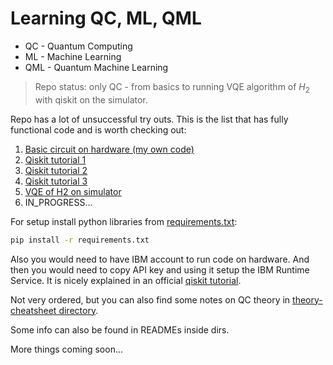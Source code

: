 # Learning QC, ML, QML

- QC - Quantum Computing
- ML - Machine Learning
- QML - Quantum Machine Learning

> Repo status: only QC - from basics to running VQE algorithm of $H_2$ with qiskit on the simulator.

Repo has a lot of unsuccessful try outs. This is the list that has fully functional code and is worth checking out:

1. [Basic circuit on hardware (my own code)](GENERAL/qiskit-tryouts/running-basic-circuit.ipynb)
2. [Qiskit tutorial 1](GENERAL/qiskit-tutorial/3-hello-tuto.ipynb)
3. [Qiskit tutorial 2](GENERAL/qiskit-tutorial/4-primitives.ipynb)
4. [Qiskit tutorial 3](GENERAL/qiskit-tutorial/5-dynamic-circuits.ipynb)
5. [VQE of H2 on simulator](VQE/7-qiskit-nature-example.ipynb)
6. IN_PROGRESS...

For setup install python libraries from [requirements.txt](requirements.txt):

```bash
pip install -r requirements.txt
```

Also you would need to have IBM account to run code on hardware. And then you would need to copy API key and using it setup the IBM Runtime Service. It is nicely explained in an official [qiskit tutorial](https://youtu.be/dZWz4Gs_BuI?si=1u-2p2-1tn3aW43S).

Not very ordered, but you can also find some notes on QC theory in [theory-cheatsheet directory](GENERAL/theory-cheatsheet/).

Some info can also be found in READMEs inside dirs.

More things coming soon...
